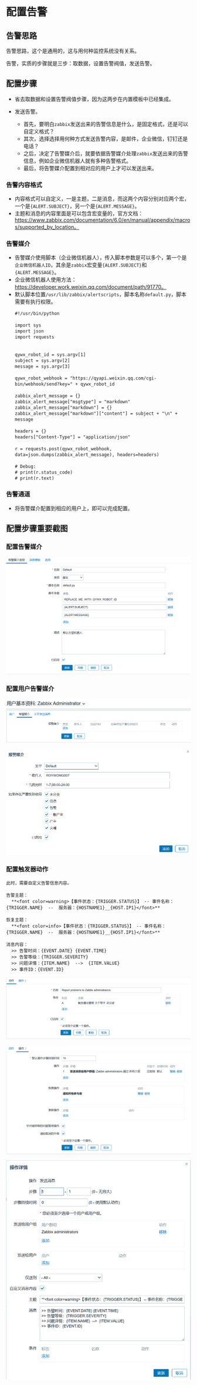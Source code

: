# 配置告警


## 告警思路
告警思路，这个是通用的，这与用何种监控系统没有关系。

告警，实质的步骤就是三步：取数据，设置告警阀值，发送告警。


## 配置步骤
- 省去取数据和设置告警阀值步骤，因为这两步在内置模板中已经集成。

- 发送告警。
  - 首先，要明白`zabbix`发送出来的告警信息是什么，是固定格式，还是可以自定义格式？
  - 其次，选择选择用何种方式发送告警内容，是邮件，企业微信，钉钉还是电话？  
  - 之后，决定了告警媒介后，就要依据告警媒介处理`zabbix`发送出来的告警信息，例如企业微信机器人就有多种告警格式。
  - 最后，将告警媒介配置到相对应的用户上才可以发送出来。


### 告警内容格式
- 内容格式可以自定义，一是主题，二是消息，而这两个内容分别对应两个宏，一个是`{ALERT.SUBJECT}`，另一个是`{ALERT.MESSAGE}`。
- 主题和消息的内容里面是可以包含宏变量的，官方文档：https://www.zabbix.com/documentation/6.0/en/manual/appendix/macros/supported_by_location。


### 告警媒介
- 告警媒介使用脚本（企业微信机器人），传入脚本参数是可以多个，第一个是`企业微信机器人ID`，其余是`zabbix`宏变量`{ALERT.SUBJECT}`和`{ALERT.MESSAGE}`。
- 企业微信机器人使用方法：https://developer.work.weixin.qq.com/document/path/91770。
- 默认脚本位置`/usr/lib/zabbix/alertscripts`，脚本名称`default.py`，脚本需要有执行权限。
  ```
  #!/usr/bin/python
  
  import sys
  import json
  import requests
  

  qywx_robot_id = sys.argv[1]
  subject = sys.argv[2]
  message = sys.argv[3]
  
  qywx_robot_webhook = "https://qyapi.weixin.qq.com/cgi-bin/webhook/send?key=" + qywx_robot_id
  
  zabbix_alert_message = {}
  zabbix_alert_message["msgtype"] = "markdown"
  zabbix_alert_message["markdown"] = {}
  zabbix_alert_message["markdown"]["content"] = subject + "\n" + message
  
  headers = {}
  headers["Content-Type"] = "application/json"
  
  r = requests.post(qywx_robot_webhook, data=json.dumps(zabbix_alert_message), headers=headers)
  
  # Debug:
  # print(r.status_code)
  # print(r.text)
  ```


### 告警通道
- 将告警媒介配置到相应的用户上，即可以完成配置。


## 配置步骤重要截图
### 配置告警媒介
![Zabbix-Media.png](images%2FZabbix-Media.png)

### 配置用户告警媒介
![Zabbix-User.png](images%2FZabbix-User.png)

![Zabbix-User-Media.png](images%2FZabbix-User-Media.png)

### 配置触发器动作
```
此时，需要自定义告警信息内容。

告警主题：
  **<font color=warning>【事件状态：{TRIGGER.STATUS}】 -- 事件名称：{TRIGGER.NAME}  --  服务器：{HOSTNAME1}__{HOST.IP1}</font>**

恢复主题：
  **<font color=info>【事件状态：{TRIGGER.STATUS}】 -- 事件名称：{TRIGGER.NAME}  --  服务器：{HOSTNAME1}__{HOST.IP1}</font>**

消息内容：
  >> 告警时间：{EVENT.DATE} {EVENT.TIME}
  >> 告警等级：{TRIGGER.SEVERITY}
  >> 问题详情：{ITEM.NAME}  -->  {ITEM.VALUE}
  >> 事件ID：{EVENT.ID}
```
![Zabbix-Action-Trigger-1.png](images%2FZabbix-Action-Trigger-1.png)

![Zabbix-Action-Trigger-2.png](images%2FZabbix-Action-Trigger-2.png)

![Zabbix-Action-Trigger-3.png](images%2FZabbix-Action-Trigger-3.png)
